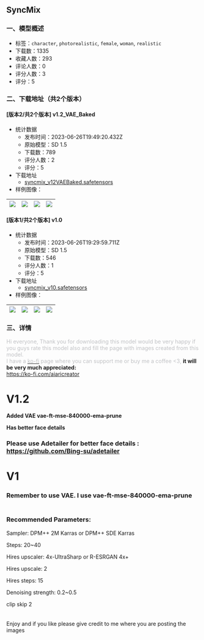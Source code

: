 ## SyncMix
### 一、模型概述

- 标签：`character`, `photorealistic`, `female`, `woman`, `realistic`
- 下载数：1335
- 收藏人数：293
- 评论人数：0
- 评分人数：3
- 评分：5

### 二、下载地址（共2个版本）

#### [版本2/共2个版本] v1.2_VAE_Baked

- 统计数据
  - 发布时间：2023-06-26T19:49:20.432Z
  - 原始模型：SD 1.5
  - 下载数：789
  - 评分人数：2
  - 评分：5
- 下载地址
  - [syncmix_v12VAEBaked.safetensors](https://civitai.com/api/download/models/104675)
- 样例图像：

| <img src="https://image.civitai.com/xG1nkqKTMzGDvpLrqFT7WA/41fdacdd-5ff6-49b1-9621-66990c1c870e/width=450/1300212.jpeg" /> | <img src="https://image.civitai.com/xG1nkqKTMzGDvpLrqFT7WA/3bd9fc8b-bae2-48b9-8150-da8d1aa1b9fa/width=450/1300160.jpeg" /> | <img src="https://image.civitai.com/xG1nkqKTMzGDvpLrqFT7WA/08677c8d-779b-4220-a728-3903fa63092c/width=450/1300217.jpeg" /> | <img src="https://image.civitai.com/xG1nkqKTMzGDvpLrqFT7WA/e79f7964-1302-4eaf-8126-d4632b3f5fc5/width=450/1300135.jpeg" /> |
| ---- | ---- | ---- | ---- |

#### [版本1/共2个版本] v1.0

- 统计数据
  - 发布时间：2023-06-26T19:29:59.711Z
  - 原始模型：SD 1.5
  - 下载数：546
  - 评分人数：1
  - 评分：5
- 下载地址
  - [syncmix_v10.safetensors](https://civitai.com/api/download/models/101154)
- 样例图像：

| <img src="https://image.civitai.com/xG1nkqKTMzGDvpLrqFT7WA/f7498db0-f6a8-48c9-b795-c24c7d5789a5/width=450/1236840.jpeg" /> | <img src="https://image.civitai.com/xG1nkqKTMzGDvpLrqFT7WA/f010e88a-46cb-4776-a872-68f1a43aaa13/width=450/1274704.jpeg" /> | <img src="https://image.civitai.com/xG1nkqKTMzGDvpLrqFT7WA/6e8d1428-45e6-4fc0-a602-e4e73454bc05/width=450/1268952.jpeg" /> | <img src="https://image.civitai.com/xG1nkqKTMzGDvpLrqFT7WA/b7e94168-d4b2-4d92-8051-e496baa1618b/width=450/1261374.jpeg" /> |
| ---- | ---- | ---- | ---- |


### 三、详情
<p><span style="color:rgb(193, 194, 197)">Hi everyone, Thank you for downloading this model would be very happy if you guys rate this model also and fill the page with images created from this model.</span><br /><span style="color:rgb(193, 194, 197)">I have a </span><a target="_blank" rel="ugc" href="https://ko-fi.com/aiaricreator"><span style="color:rgb(193, 194, 197)">ko-fi</span></a><span style="color:rgb(193, 194, 197)"> page where you can support me or buy me a coffee &lt;3, </span><strong>it will be very much appreciated:</strong><br /><a target="_blank" rel="ugc" href="https://ko-fi.com/aiaricreator">https://ko-fi.com/aiaricreator</a><br /></p><h1 id="heading-255">V1.2</h1><p><strong>Added VAE vae-ft-mse-840000-ema-prune</strong></p><p><strong>Has better face details</strong></p><h3 id="heading-256"><strong>Please use Adetailer for better face details : </strong><a target="_blank" rel="ugc" href="https://github.com/Bing-su/adetailer"><strong>https://github.com/Bing-su/adetailer</strong></a></h3><p></p><p></p><h1 id="heading-257">V1</h1><h3 id="heading-5"><strong>Remember to use VAE. I use vae-ft-mse-840000-ema-prune</strong></h3><h3 id="heading-5"></h3><h3 id="heading-5"><br />Recommended Parameters:</h3><p>Sampler: DPM++ 2M Karras or DPM++ SDE Karras</p><p>Steps: 20~40</p><p>Hires upscaler: 4x-UltraSharp or R-ESRGAN 4x+</p><p>Hires upscale: 2</p><p>Hires steps: 15</p><p>Denoising strength: 0.2~0.5</p><p>clip skip 2<br /><br /><br />Enjoy and if you like please give credit to me where you are posting the images</p>
